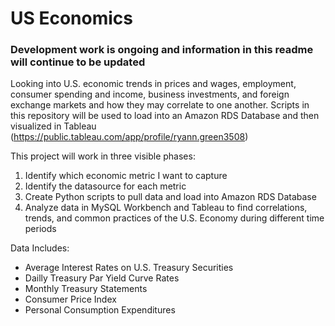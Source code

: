 # US Economics

### Development work is ongoing and information in this readme will continue to be updated ###

Looking into U.S. economic trends in prices and wages, employment, consumer spending and income, business investments, and foreign exchange markets and how they may correlate to one another. Scripts in this repository will be used to load into an Amazon RDS Database and then visualized in Tableau (https://public.tableau.com/app/profile/ryann.green3508)

This project will work in three visible phases:
1. Identify which economic metric I want to capture
2. Identify the datasource for each metric
3. Create Python scripts to pull data and load into Amazon RDS Database
4. Analyze data in MySQL Workbench and Tableau to find correlations, trends, and common practices of the U.S. Economy during different time periods

Data Includes:
* Average Interest Rates on U.S. Treasury Securities
* Dailly Treasury Par Yield Curve Rates
* Monthly Treasury Statements
* Consumer Price Index
* Personal Consumption Expenditures
